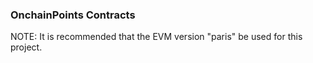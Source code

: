 ### OnchainPoints Contracts
NOTE: It is recommended that the EVM version "paris" be used for this project.